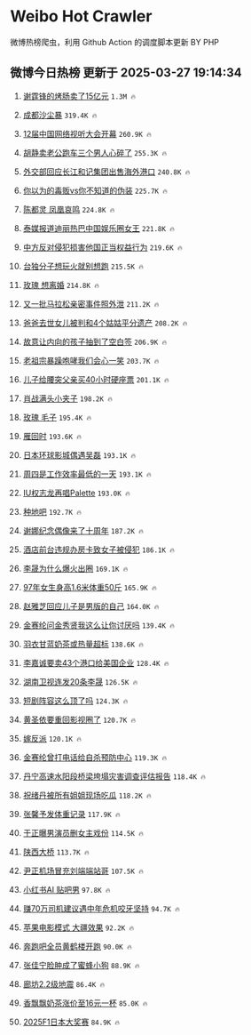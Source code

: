 # Weibo Hot Crawler 



微博热榜爬虫，利用 Github Action 的调度脚本更新 BY PHP 


## 微博今日热榜 更新于 2025-03-27 19:14:34 
1. [谢霆锋的烤肠卖了15亿元](https://s.weibo.com/weibo?q=%23%E8%B0%A2%E9%9C%86%E9%94%8B%E7%9A%84%E7%83%A4%E8%82%A0%E5%8D%96%E4%BA%8615%E4%BA%BF%E5%85%83%23&t=31&band_rank=1&Refer=top) `1.3M 🔥` 

1. [成都沙尘暴](https://s.weibo.com/weibo?q=%E6%88%90%E9%83%BD%E6%B2%99%E5%B0%98%E6%9A%B4&t=31&band_rank=2&Refer=top) `319.4K 🔥` 

1. [12届中国网络视听大会开幕](https://s.weibo.com/weibo?q=%2312%E5%B1%8A%E4%B8%AD%E5%9B%BD%E7%BD%91%E7%BB%9C%E8%A7%86%E5%90%AC%E5%A4%A7%E4%BC%9A%E5%BC%80%E5%B9%95%23&t=31&band_rank=3&Refer=top) `260.9K 🔥` 

1. [胡静卖老公跑车三个男人心碎了](https://s.weibo.com/weibo?q=%E8%83%A1%E9%9D%99%E5%8D%96%E8%80%81%E5%85%AC%E8%B7%91%E8%BD%A6%E4%B8%89%E4%B8%AA%E7%94%B7%E4%BA%BA%E5%BF%83%E7%A2%8E%E4%BA%86&t=31&band_rank=4&Refer=top) `255.3K 🔥` 

1. [外交部回应长江和记集团出售海外港口](https://s.weibo.com/weibo?q=%23%E5%A4%96%E4%BA%A4%E9%83%A8%E5%9B%9E%E5%BA%94%E9%95%BF%E6%B1%9F%E5%92%8C%E8%AE%B0%E9%9B%86%E5%9B%A2%E5%87%BA%E5%94%AE%E6%B5%B7%E5%A4%96%E6%B8%AF%E5%8F%A3%23&t=31&band_rank=5&Refer=top) `240.8K 🔥` 

1. [你以为的毒贩vs你不知道的伪装](https://s.weibo.com/weibo?q=%23%E4%BD%A0%E4%BB%A5%E4%B8%BA%E7%9A%84%E6%AF%92%E8%B4%A9vs%E4%BD%A0%E4%B8%8D%E7%9F%A5%E9%81%93%E7%9A%84%E4%BC%AA%E8%A3%85%23&t=31&band_rank=6&Refer=top) `225.7K 🔥` 

1. [陈都灵 凤凰哀鸣](https://s.weibo.com/weibo?q=%E9%99%88%E9%83%BD%E7%81%B5%20%E5%87%A4%E5%87%B0%E5%93%80%E9%B8%A3&t=31&band_rank=7&Refer=top) `224.8K 🔥` 

1. [泰媒报道迪丽热巴中国娱乐圈女王](https://s.weibo.com/weibo?q=%23%E6%B3%B0%E5%AA%92%E6%8A%A5%E9%81%93%E8%BF%AA%E4%B8%BD%E7%83%AD%E5%B7%B4%E4%B8%AD%E5%9B%BD%E5%A8%B1%E4%B9%90%E5%9C%88%E5%A5%B3%E7%8E%8B%23&t=31&band_rank=8&Refer=top) `221.8K 🔥` 

1. [中方反对侵犯损害他国正当权益行为](https://s.weibo.com/weibo?q=%23%E4%B8%AD%E6%96%B9%E5%8F%8D%E5%AF%B9%E4%BE%B5%E7%8A%AF%E6%8D%9F%E5%AE%B3%E4%BB%96%E5%9B%BD%E6%AD%A3%E5%BD%93%E6%9D%83%E7%9B%8A%E8%A1%8C%E4%B8%BA%23&t=31&band_rank=9&Refer=top) `219.6K 🔥` 

1. [台独分子想玩火就别想跑](https://s.weibo.com/weibo?q=%23%E5%8F%B0%E7%8B%AC%E5%88%86%E5%AD%90%E6%83%B3%E7%8E%A9%E7%81%AB%E5%B0%B1%E5%88%AB%E6%83%B3%E8%B7%91%23&t=31&band_rank=10&Refer=top) `215.5K 🔥` 

1. [玫瑰 想离婚](https://s.weibo.com/weibo?q=%E7%8E%AB%E7%91%B0%20%E6%83%B3%E7%A6%BB%E5%A9%9A&t=31&band_rank=11&Refer=top) `214.8K 🔥` 

1. [又一批马拉松亲密事件照外泄](https://s.weibo.com/weibo?q=%23%E5%8F%88%E4%B8%80%E6%89%B9%E9%A9%AC%E6%8B%89%E6%9D%BE%E4%BA%B2%E5%AF%86%E4%BA%8B%E4%BB%B6%E7%85%A7%E5%A4%96%E6%B3%84%23&t=31&band_rank=12&Refer=top) `211.2K 🔥` 

1. [爸爸去世女儿被判和4个姑姑平分遗产](https://s.weibo.com/weibo?q=%23%E7%88%B8%E7%88%B8%E5%8E%BB%E4%B8%96%E5%A5%B3%E5%84%BF%E8%A2%AB%E5%88%A4%E5%92%8C4%E4%B8%AA%E5%A7%91%E5%A7%91%E5%B9%B3%E5%88%86%E9%81%97%E4%BA%A7%23&t=31&band_rank=13&Refer=top) `208.2K 🔥` 

1. [故意让内向的孩子抽到了空白签](https://s.weibo.com/weibo?q=%E6%95%85%E6%84%8F%E8%AE%A9%E5%86%85%E5%90%91%E7%9A%84%E5%AD%A9%E5%AD%90%E6%8A%BD%E5%88%B0%E4%BA%86%E7%A9%BA%E7%99%BD%E7%AD%BE&t=31&band_rank=14&Refer=top) `206.9K 🔥` 

1. [老祖宗暴躁咆哮我们会心一笑](https://s.weibo.com/weibo?q=%23%E8%80%81%E7%A5%96%E5%AE%97%E6%9A%B4%E8%BA%81%E5%92%86%E5%93%AE%E6%88%91%E4%BB%AC%E4%BC%9A%E5%BF%83%E4%B8%80%E7%AC%91%23&t=31&band_rank=15&Refer=top) `203.7K 🔥` 

1. [儿子给腰突父亲买40小时硬座票](https://s.weibo.com/weibo?q=%23%E5%84%BF%E5%AD%90%E7%BB%99%E8%85%B0%E7%AA%81%E7%88%B6%E4%BA%B2%E4%B9%B040%E5%B0%8F%E6%97%B6%E7%A1%AC%E5%BA%A7%E7%A5%A8%23&t=31&band_rank=16&Refer=top) `201.1K 🔥` 

1. [肖战满头小夹子](https://s.weibo.com/weibo?q=%23%E8%82%96%E6%88%98%E6%BB%A1%E5%A4%B4%E5%B0%8F%E5%A4%B9%E5%AD%90%23&t=31&band_rank=17&Refer=top) `198.2K 🔥` 

1. [玫瑰 毛子](https://s.weibo.com/weibo?q=%E7%8E%AB%E7%91%B0%20%E6%AF%9B%E5%AD%90&t=31&band_rank=18&Refer=top) `195.4K 🔥` 

1. [雁回时](https://s.weibo.com/weibo?q=%E9%9B%81%E5%9B%9E%E6%97%B6&t=31&band_rank=19&Refer=top) `193.6K 🔥` 

1. [日本环球影城偶遇吴磊](https://s.weibo.com/weibo?q=%23%E6%97%A5%E6%9C%AC%E7%8E%AF%E7%90%83%E5%BD%B1%E5%9F%8E%E5%81%B6%E9%81%87%E5%90%B4%E7%A3%8A%23&t=31&band_rank=20&Refer=top) `193.1K 🔥` 

1. [周四是工作效率最低的一天](https://s.weibo.com/weibo?q=%23%E5%91%A8%E5%9B%9B%E6%98%AF%E5%B7%A5%E4%BD%9C%E6%95%88%E7%8E%87%E6%9C%80%E4%BD%8E%E7%9A%84%E4%B8%80%E5%A4%A9%23&t=31&band_rank=21&Refer=top) `193.1K 🔥` 

1. [IU权志龙再唱Palette](https://s.weibo.com/weibo?q=%23IU%E6%9D%83%E5%BF%97%E9%BE%99%E5%86%8D%E5%94%B1Palette%23&t=31&band_rank=22&Refer=top) `193.0K 🔥` 

1. [种地吧](https://s.weibo.com/weibo?q=%E7%A7%8D%E5%9C%B0%E5%90%A7&t=31&band_rank=23&Refer=top) `192.7K 🔥` 

1. [谢娜纪念偶像来了十周年](https://s.weibo.com/weibo?q=%23%E8%B0%A2%E5%A8%9C%E7%BA%AA%E5%BF%B5%E5%81%B6%E5%83%8F%E6%9D%A5%E4%BA%86%E5%8D%81%E5%91%A8%E5%B9%B4%23&t=31&band_rank=24&Refer=top) `187.2K 🔥` 

1. [酒店前台违规办房卡致女子被侵犯](https://s.weibo.com/weibo?q=%23%E9%85%92%E5%BA%97%E5%89%8D%E5%8F%B0%E8%BF%9D%E8%A7%84%E5%8A%9E%E6%88%BF%E5%8D%A1%E8%87%B4%E5%A5%B3%E5%AD%90%E8%A2%AB%E4%BE%B5%E7%8A%AF%23&t=31&band_rank=25&Refer=top) `186.1K 🔥` 

1. [李晟为什么爆火出圈](https://s.weibo.com/weibo?q=%23%E6%9D%8E%E6%99%9F%E4%B8%BA%E4%BB%80%E4%B9%88%E7%88%86%E7%81%AB%E5%87%BA%E5%9C%88%23&t=31&band_rank=26&Refer=top) `169.1K 🔥` 

1. [97年女生身高1.6米体重50斤](https://s.weibo.com/weibo?q=%2397%E5%B9%B4%E5%A5%B3%E7%94%9F%E8%BA%AB%E9%AB%981.6%E7%B1%B3%E4%BD%93%E9%87%8D50%E6%96%A4%23&t=31&band_rank=27&Refer=top) `165.9K 🔥` 

1. [赵雅芝回应儿子是男版的自己](https://s.weibo.com/weibo?q=%23%E8%B5%B5%E9%9B%85%E8%8A%9D%E5%9B%9E%E5%BA%94%E5%84%BF%E5%AD%90%E6%98%AF%E7%94%B7%E7%89%88%E7%9A%84%E8%87%AA%E5%B7%B1%23&t=31&band_rank=28&Refer=top) `164.0K 🔥` 

1. [金赛纶问金秀贤我这么让你讨厌吗](https://s.weibo.com/weibo?q=%23%E9%87%91%E8%B5%9B%E7%BA%B6%E9%97%AE%E9%87%91%E7%A7%80%E8%B4%A4%E6%88%91%E8%BF%99%E4%B9%88%E8%AE%A9%E4%BD%A0%E8%AE%A8%E5%8E%8C%E5%90%97%23&t=31&band_rank=29&Refer=top) `139.4K 🔥` 

1. [羽衣甘蓝奶茶或热量超标](https://s.weibo.com/weibo?q=%23%E7%BE%BD%E8%A1%A3%E7%94%98%E8%93%9D%E5%A5%B6%E8%8C%B6%E6%88%96%E7%83%AD%E9%87%8F%E8%B6%85%E6%A0%87%23&t=31&band_rank=30&Refer=top) `138.6K 🔥` 

1. [李嘉诚要卖43个港口给美国企业](https://s.weibo.com/weibo?q=%23%E6%9D%8E%E5%98%89%E8%AF%9A%E8%A6%81%E5%8D%9643%E4%B8%AA%E6%B8%AF%E5%8F%A3%E7%BB%99%E7%BE%8E%E5%9B%BD%E4%BC%81%E4%B8%9A%23&t=31&band_rank=31&Refer=top) `128.4K 🔥` 

1. [湖南卫视连发20条李晟](https://s.weibo.com/weibo?q=%23%E6%B9%96%E5%8D%97%E5%8D%AB%E8%A7%86%E8%BF%9E%E5%8F%9120%E6%9D%A1%E6%9D%8E%E6%99%9F%23&t=31&band_rank=32&Refer=top) `126.5K 🔥` 

1. [短剧阵容这么顶了吗](https://s.weibo.com/weibo?q=%E7%9F%AD%E5%89%A7%E9%98%B5%E5%AE%B9%E8%BF%99%E4%B9%88%E9%A1%B6%E4%BA%86%E5%90%97&t=31&band_rank=33&Refer=top) `124.3K 🔥` 

1. [黄圣依要重回影视圈了](https://s.weibo.com/weibo?q=%E9%BB%84%E5%9C%A3%E4%BE%9D%E8%A6%81%E9%87%8D%E5%9B%9E%E5%BD%B1%E8%A7%86%E5%9C%88%E4%BA%86&t=31&band_rank=34&Refer=top) `120.7K 🔥` 

1. [嫁反派](https://s.weibo.com/weibo?q=%E5%AB%81%E5%8F%8D%E6%B4%BE&t=31&band_rank=35&Refer=top) `120.1K 🔥` 

1. [金赛纶曾打电话给自杀预防中心](https://s.weibo.com/weibo?q=%23%E9%87%91%E8%B5%9B%E7%BA%B6%E6%9B%BE%E6%89%93%E7%94%B5%E8%AF%9D%E7%BB%99%E8%87%AA%E6%9D%80%E9%A2%84%E9%98%B2%E4%B8%AD%E5%BF%83%23&t=31&band_rank=36&Refer=top) `119.3K 🔥` 

1. [丹宁高速水阳段桥梁垮塌灾害调查评估报告](https://s.weibo.com/weibo?q=%23%E4%B8%B9%E5%AE%81%E9%AB%98%E9%80%9F%E6%B0%B4%E9%98%B3%E6%AE%B5%E6%A1%A5%E6%A2%81%E5%9E%AE%E5%A1%8C%E7%81%BE%E5%AE%B3%E8%B0%83%E6%9F%A5%E8%AF%84%E4%BC%B0%E6%8A%A5%E5%91%8A%23&t=31&band_rank=37&Refer=top) `118.4K 🔥` 

1. [祝绪丹被所有姐姐现场吃瓜](https://s.weibo.com/weibo?q=%E7%A5%9D%E7%BB%AA%E4%B8%B9%E8%A2%AB%E6%89%80%E6%9C%89%E5%A7%90%E5%A7%90%E7%8E%B0%E5%9C%BA%E5%90%83%E7%93%9C&t=31&band_rank=38&Refer=top) `118.2K 🔥` 

1. [张馨予发体重记录](https://s.weibo.com/weibo?q=%23%E5%BC%A0%E9%A6%A8%E4%BA%88%E5%8F%91%E4%BD%93%E9%87%8D%E8%AE%B0%E5%BD%95%23&t=31&band_rank=39&Refer=top) `117.9K 🔥` 

1. [于正曝男演员删女主戏份](https://s.weibo.com/weibo?q=%23%E4%BA%8E%E6%AD%A3%E6%9B%9D%E7%94%B7%E6%BC%94%E5%91%98%E5%88%A0%E5%A5%B3%E4%B8%BB%E6%88%8F%E4%BB%BD%23&t=31&band_rank=40&Refer=top) `114.5K 🔥` 

1. [陕西大桥](https://s.weibo.com/weibo?q=%E9%99%95%E8%A5%BF%E5%A4%A7%E6%A1%A5&t=31&band_rank=41&Refer=top) `113.7K 🔥` 

1. [尹正机场冒充刘端端站哥](https://s.weibo.com/weibo?q=%E5%B0%B9%E6%AD%A3%E6%9C%BA%E5%9C%BA%E5%86%92%E5%85%85%E5%88%98%E7%AB%AF%E7%AB%AF%E7%AB%99%E5%93%A5&t=31&band_rank=42&Refer=top) `107.5K 🔥` 

1. [小红书AI 贴吧男](https://s.weibo.com/weibo?q=%E5%B0%8F%E7%BA%A2%E4%B9%A6AI%20%E8%B4%B4%E5%90%A7%E7%94%B7&t=31&band_rank=43&Refer=top) `97.8K 🔥` 

1. [赚70万司机建议遇中年危机咬牙坚持](https://s.weibo.com/weibo?q=%23%E8%B5%9A70%E4%B8%87%E5%8F%B8%E6%9C%BA%E5%BB%BA%E8%AE%AE%E9%81%87%E4%B8%AD%E5%B9%B4%E5%8D%B1%E6%9C%BA%E5%92%AC%E7%89%99%E5%9D%9A%E6%8C%81%23&t=31&band_rank=44&Refer=top) `94.7K 🔥` 

1. [苹果电影模式 大疆效果](https://s.weibo.com/weibo?q=%E8%8B%B9%E6%9E%9C%E7%94%B5%E5%BD%B1%E6%A8%A1%E5%BC%8F%20%E5%A4%A7%E7%96%86%E6%95%88%E6%9E%9C&t=31&band_rank=45&Refer=top) `92.2K 🔥` 

1. [奔跑吧全员黄鹤楼开跑](https://s.weibo.com/weibo?q=%23%E5%A5%94%E8%B7%91%E5%90%A7%E5%85%A8%E5%91%98%E9%BB%84%E9%B9%A4%E6%A5%BC%E5%BC%80%E8%B7%91%23&t=31&band_rank=46&Refer=top) `90.0K 🔥` 

1. [张佳宁脸肿成了蜜蜂小狗](https://s.weibo.com/weibo?q=%23%E5%BC%A0%E4%BD%B3%E5%AE%81%E8%84%B8%E8%82%BF%E6%88%90%E4%BA%86%E8%9C%9C%E8%9C%82%E5%B0%8F%E7%8B%97%23&t=31&band_rank=47&Refer=top) `88.9K 🔥` 

1. [廊坊2.2级地震](https://s.weibo.com/weibo?q=%E5%BB%8A%E5%9D%8A2.2%E7%BA%A7%E5%9C%B0%E9%9C%87&t=31&band_rank=48&Refer=top) `86.4K 🔥` 

1. [香飘飘奶茶涨价至16元一杯](https://s.weibo.com/weibo?q=%23%E9%A6%99%E9%A3%98%E9%A3%98%E5%A5%B6%E8%8C%B6%E6%B6%A8%E4%BB%B7%E8%87%B316%E5%85%83%E4%B8%80%E6%9D%AF%23&t=31&band_rank=49&Refer=top) `85.0K 🔥` 

1. [2025F1日本大奖赛](https://s.weibo.com/weibo?q=%232025F1%E6%97%A5%E6%9C%AC%E5%A4%A7%E5%A5%96%E8%B5%9B%23&t=31&band_rank=50&Refer=top) `84.9K 🔥` 

